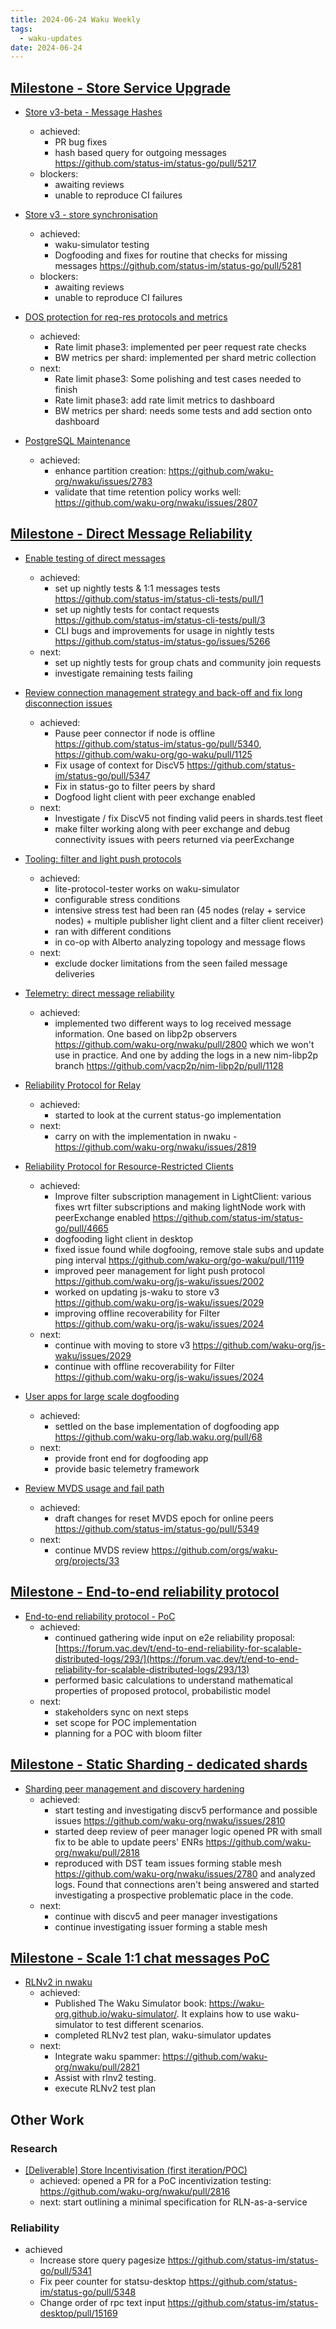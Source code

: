 ```yaml
---
title: 2024-06-24 Waku Weekly
tags:
  - waku-updates
date: 2024-06-24
---
```


## [Milestone - Store Service Upgrade](https://github.com/waku-org/pm/milestone/28)

- [Store v3-beta - Message Hashes](https://github.com/waku-org/pm/issues/131)
  - achieved:
    - PR bug fixes
    - hash based query for outgoing messages https://github.com/status-im/status-go/pull/5217
  - blockers:
    - awaiting reviews
    - unable to reproduce CI failures

- [Store v3 - store synchronisation](https://github.com/waku-org/pm/issues/132)
  - achieved:
    - waku-simulator testing
    - Dogfooding and fixes for routine that checks for missing messages https://github.com/status-im/status-go/pull/5281
  - blockers:
    - awaiting reviews
    - unable to reproduce CI failures

- [DOS protection for req-res protocols and metrics](https://github.com/waku-org/pm/issues/66)
  - achieved:
    - Rate limit phase3: implemented per peer request rate checks
    - BW metrics per shard: implemented per shard metric collection
  - next:
    - Rate limit phase3: Some polishing and test cases needed to finish
    - Rate limit phase3: add rate limit metrics to dashboard
    - BW metrics per shard: needs some tests and add section onto dashboard

- [PostgreSQL Maintenance](https://github.com/waku-org/pm/issues/119)
  - achieved:
    - enhance partition creation: https://github.com/waku-org/nwaku/issues/2783
    - validate that time retention policy works well: https://github.com/waku-org/nwaku/issues/2807

## [Milestone - Direct Message Reliability](https://github.com/waku-org/pm/milestone/29)

- [Enable testing of direct messages](https://github.com/waku-org/pm/issues/176)
  - achieved:
    - set up nightly tests & 1:1 messages tests https://github.com/status-im/status-cli-tests/pull/1
    - set up nightly tests for contact requests https://github.com/status-im/status-cli-tests/pull/3
    - CLI bugs and improvements for usage in nightly tests https://github.com/status-im/status-go/issues/5266
  - next:
    - set up nightly tests for group chats and community join requests
    - investigate remaining tests failing

- [Review connection management strategy and back-off and fix long disconnection issues](https://github.com/waku-org/pm/issues/177)
  - achieved:
    - Pause peer connector if node is offline https://github.com/status-im/status-go/pull/5340, https://github.com/waku-org/go-waku/pull/1125
    - Fix usage of context for DiscV5 https://github.com/status-im/status-go/pull/5347
    - Fix in status-go to filter peers by shard
    - Dogfood light client with peer exchange enabled
  - next:
    - Investigate / fix DiscV5 not finding valid peers in shards.test fleet
    - make filter working along with peer exchange and debug connectivity issues with peers returned via peerExchange

- [Tooling: filter and light push protocols](https://github.com/waku-org/pm/issues/178)
  - achieved:
    - lite-protocol-tester works on waku-simulator
    - configurable stress conditions
    - intensive stress test had been ran (45 nodes (relay + service nodes) + multiple publisher light client and a filter client receiver)
    - ran with different conditions
    - in co-op with Alberto analyzing topology and message flows
  - next:
    - exclude docker limitations from the seen failed message deliveries

- [Telemetry: direct message reliability](https://github.com/waku-org/pm/issues/182)
  - achieved:
    - implemented two different ways to log received message information. One based on libp2p observers https://github.com/waku-org/nwaku/pull/2800 which we won't use in practice. And one by adding the logs in a new nim-libp2p branch https://github.com/vacp2p/nim-libp2p/pull/1128

- [Reliability Protocol for Relay](https://github.com/waku-org/pm/issues/184)
  - achieved:
    - started to look at the current status-go implementation
  - next:
    - carry on with the implementation in nwaku - https://github.com/waku-org/nwaku/issues/2819

- [Reliability Protocol for Resource-Restricted Clients](https://github.com/waku-org/pm/issues/186)
  - achieved:
    - Improve filter subscription management in LightClient: various fixes wrt filter subscriptions and making lightNode work with peerExchange enabled https://github.com/status-im/status-go/pull/4665
    - dogfooding light client in desktop
    - fixed issue found while dogfooing, remove stale subs and update ping interval https://github.com/waku-org/go-waku/pull/1119
    - improved peer management for light push protocol https://github.com/waku-org/js-waku/issues/2002
    - worked on updating js-waku to store v3 https://github.com/waku-org/js-waku/issues/2029
    - improving offline recoverability for Filter https://github.com/waku-org/js-waku/issues/2024
  - next:
    - continue with moving to store v3 https://github.com/waku-org/js-waku/issues/2029
    - continue with offline recoverability for Filter https://github.com/waku-org/js-waku/issues/2024

- [User apps for large scale dogfooding](https://github.com/waku-org/pm/issues/188)
  - achieved:
    - settled on the base implementation of dogfooding app https://github.com/waku-org/lab.waku.org/pull/68
  - next:
    - provide front end for dogfooding app
    - provide basic telemetry framework

- [Review MVDS usage and fail path](https://github.com/waku-org/pm/issues/189)
  - achieved:
    - draft changes for reset MVDS epoch for online peers https://github.com/status-im/status-go/pull/5349
  - next:
    - continue MVDS review https://github.com/orgs/waku-org/projects/33

## [Milestone - End-to-end reliability protocol](https://github.com/waku-org/pm/milestone/30)

- [End-to-end reliability protocol - PoC](https://github.com/waku-org/pm/issues/193)
  - achieved:
    - continued gathering wide input on e2e reliability proposal: [https://forum.vac.dev/t/end-to-end-reliability-for-scalable-distributed-logs/293/](https://forum.vac.dev/t/end-to-end-reliability-for-scalable-distributed-logs/293/13)
    - performed basic calculations to understand mathematical properties of proposed protocol, probabilistic model
  - next:
    - stakeholders sync on next steps
    - set scope for POC implementation
    - planning for a POC with bloom filter

## [Milestone - Static Sharding - dedicated shards](https://github.com/waku-org/pm/milestone/31)

- [Sharding peer management and discovery hardening](https://github.com/waku-org/pm/issues/172)
  - achieved:
    - start testing and investigating discv5 performance and possible issues https://github.com/waku-org/nwaku/issues/2810
    - started deep review of peer manager logic opened PR with small fix to be able to update peers' ENRs https://github.com/waku-org/nwaku/pull/2818
    - reproduced with DST team issues forming stable mesh https://github.com/waku-org/nwaku/issues/2780 and analyzed logs. Found that connections aren't being answered and started investigating a prospective problematic place in the code.
  - next:
    - continue with discv5 and peer manager investigations
    - continue investigating issuer forming a stable mesh

## [Milestone - Scale 1:1 chat messages PoC](https://github.com/waku-org/pm/milestone/35)

- [RLNv2 in nwaku](https://github.com/waku-org/pm/issues/204)
  - achieved:
    - Published The Waku Simulator book: https://waku-org.github.io/waku-simulator/. It explains how to use waku-simulator to test different scenarios.
    - completed RLNv2 test plan, waku-simulator updates
  - next:
    - Integrate waku spammer: https://github.com/waku-org/nwaku/pull/2821
    - Assist with rlnv2 testing.
    - execute RLNv2 test plan

## Other Work

### Research
- [[Deliverable] Store Incentivisation (first iteration/POC)](https://github.com/waku-org/pm/issues/139)
  - achieved: opened a PR for a PoC incentivization testing: https://github.com/waku-org/nwaku/pull/2816
  - next: start outlining a minimal specification for RLN-as-a-service

### Reliability
- achieved
  - Increase store query pagesize https://github.com/status-im/status-go/pull/5341
  - Fix peer counter for statsu-desktop https://github.com/status-im/status-go/pull/5348
  - Change order of rpc text input https://github.com/status-im/status-desktop/pull/15169
